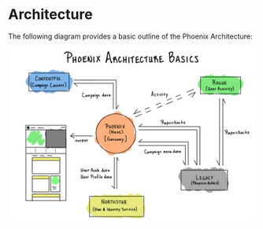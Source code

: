 # Architecture

The following diagram provides a basic outline of the Phoenix Architecture:

![Phoenix Basic Architecture](../.gitbook/assets/phoenix_basic_architecture.png)

